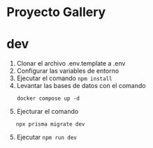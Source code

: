 # Proyecto Gallery

# dev

1. Clonar el archivo .env.template a .env
2. Configurar las variables de entorno
3. Ejecutar el comando `npm install`
4. Levantar las bases de datos con el comando
   ```
   docker compose up -d
   ```
5. Ejecturar el comando

```
   npx prisma migrate dev
```

5. Ejecutar `npm run dev`
